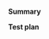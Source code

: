 <!-- Thanks for submitting a pull request! Please provide enough information so that others can review your pull request. The two fields below are mandatory. -->

**Summary**

<!-- Is the feature a substantial feature request? -->

<!-- Explain the **motivation** for making this change. What existing problem does the pull request solve? -->

**Test plan**

<!-- Demonstrate the code is solid. Example: The exact commands you ran and their output, screenshots / videos if the pull request changes UI. -->

<!-- Requirement for Mavenlink engineers: Provide links to any related product requirements and builds using this changeset (e.g. brainstem-redux, mavenlink-js, mavenlink/mavenlink. -->
